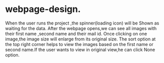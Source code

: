 # webpage-design.


When the user runs the project ,the spinner(loading icon) will be Shown as waiting for the data.
After the webpage opens,we can see all images with their first name ,second name and their mail id.
Once clicking on one image,the image size will enlarge from its original size.
The sort option at the top right corner helps to view the images based on the first name or second name.If the user wants to view in original view,he can click None option.
